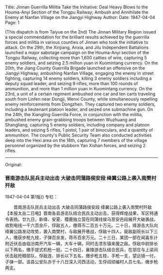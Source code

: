 Title: Jinnan Guerrilla Militia Take the Initiative: Deal Heavy Blows to the Houma-Anyi Section of the Tongpu Railway; Ambush and Annihilate the Enemy at Nanfan Village on the Jiangyi Highway
Author:
Date: 1947-04-04
Page: 1

(This dispatch is from Taiyue on the 2nd) The Jinnan Military Region issued a special commendation for the brilliant results achieved by the guerrilla forces and militia in various counties of Jinnan who took the initiative to attack. On the 29th, the Xinjiang, Anxia, and Jilu Independent Battalions launched a major sabotage campaign on the Houma-Anyi section of the Tongpu Railway, collecting more than 1,600 catties of wire, capturing 5 enemy soldiers, and seizing 2.5 million yuan in Kuomintang currency. On the 20th, the Jiang County Guerrilla Brigade launched an offensive on the Jiangyi Highway, ambushing Nanfan Village, engaging the enemy in street fighting, capturing 14 enemy soldiers, killing 3 enemy soldiers including a deputy squad leader, and seizing 9 rifles, more than 100 rounds of ammunition, and more than 1 million yuan in Kuomintang currency. On the 23rd, a unit of a certain regiment ambushed one car and ten carts traveling south from Linfen near Dongji, Wenxi County, while simultaneously repelling enemy reinforcements from Dongzhen. They captured two enemy soldiers, including a lieutenant platoon leader, and seized one submachine gun. On the 24th, the Xiangling Guerrilla Force, in conjunction with the militia, ambushed enemy grain-grabbing troops between Wuzhuang and Shangliang, capturing 5 enemy soldiers, including company and platoon leaders, and seizing 5 rifles, 1 pistol, 1 pair of binoculars, and a quantity of ammunition. The county's Public Security Team also conducted activities deep into the Hexi area on the 18th, capturing 7 members of the village personnel organized by the stubborn Yan Xishan forces, and seizing 2 rifles.



<hr /> 

Original: 


### 晋南游击队民兵主动出击  大破击同蒲路侯安段  绛翼公路上袭入南樊村歼敌

1947-04-04
第1版()
专栏：

　　晋南游击队民兵主动出击
    大破击同蒲路侯安段
    绛翼公路上袭入南樊村歼敌
    【本报太岳二日电】晋南各县游击队结合民兵主动出击，获得辉煌战果，军区特通令表扬。廿九日，新绛、安夏、稷鹿独立营在同蒲线侯马至安邑段展开大破袭战，收割电线一千六百余斤，俘敌五人，缴蒋币二百五十万元。二十日，绛游击大队向绛翼公路发动攻势，袭入南樊村，与敌展开巷战，俘敌十四人，毙敌副班长以下三人，缴获步枪九枝，子弹百余发，蒋币百余万元。二十三日，某团一部在闻喜东计附近伏击由临汾南开汽车一辆，大车十辆，同时击溃东镇来援之敌。俘敌中尉排长以下两名，缴手提式机枪一挺。二十四日，襄陵游击队结合民兵，在邬庄与上梁间伏击敌抢粮部队，俘敌连、排长以下五名，缴步枪五枝，手枪一支，望远镜一付，子弹一部。该县公安队亦于十八日深入河西活动，生俘阎顽编村人员七名，缴步枪两支。
